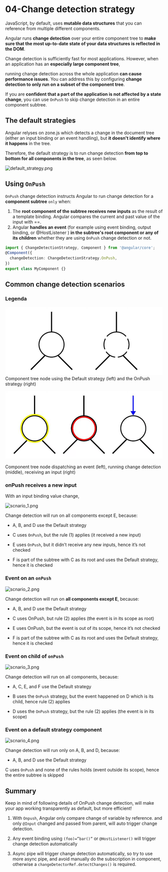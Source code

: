 # 04-Change detection strategy

JavaScript, by default, uses **mutable data structures** that you can reference from multiple different components. 

Angular runs **change detection** over your entire component tree to **make sure that the most up-to-date state of your data structures is reflected in the DOM**.

Change detection is sufficiently fast for most applications. However, when an application has an **especially large component tree**, 

running change detection across the whole application **can cause performance issues**. 
You can address this by configuring **change detection to only run on a subset of the component tree**.

If you are **confident that a part of the application is not affected by a state change**, you can use `OnPush` 
to skip change detection in an entire component subtree.

## The default strategies

Angular relyses on zone.js which detects a change in the document tree (either an input binding
or an event handling), but **it doesn't identify where it happens** in the tree.

Therefore, the default strategy is to run change detection **from top to bottom for all components in the tree**, as seen below.

![default_strategy.png](img%2Fdefault_strategy.png)

## Using `OnPush`

`OnPush` change detection instructs Angular to run change detection for a **component subtree** `only` when:

1. The **root component of the subtree receives new inputs** as the result of a template binding. Angular compares the current and past value of the input with ==.
1. Angular **handles an event** (for example using event binding, output binding, or @HostListener ) **in the subtree's root component or any of its children** whether they are using `OnPush` change detection or not.

```typescript
import { ChangeDetectionStrategy, Component } from '@angular/core';
@Component({
  changeDetection: ChangeDetectionStrategy.OnPush,
})
export class MyComponent {}
```


## Common change detection scenarios

### Legenda

![legenda_01.png](img%2Flegenda_01.png)
Component tree node using the Default strategy (left) and the OnPush strategy (right)

![legenda_02.png](img%2Flegenda_02.png)

Component tree node dispatching an event (left), running change detection (middle), receiving an input (right)

### onPush receives a new input

With an input binding value change,  

![scnario_1.png](img%2Fscnario_1.png)

Change detection will run on all components except E, because:

* A, B, and D use the Default strategy

* C uses `OnPush`, but the rule (1) applies (it received a new input)

* E uses `OnPush`, but it didn’t receive any new inputs, hence it’s not checked

* F is part of the subtree with C as its root and uses the Default strategy, hence it is checked

### Event on an `onPush`

![scnario_2.png](img%2Fscnario_2.png)

Change detection will run on **all components except E**, because:

* A, B, and D use the Default strategy

* C uses OnPush, but rule (2) applies (the event is in its scope as root)

* E uses OnPush, but the event is out of its scope, hence it’s not checked

* F is part of the subtree with C as its root and uses the Default strategy, hence it is checked

### Event on child of `onPush`

![scnario_3.png](img%2Fscnario_3.png)

Change detection will run on all components, because:

* A, C, E, and F use the Default strategy

* B uses the `OnPush` strategy, but the event happened on D which is its child, hence rule (2) applies

* D uses the `OnPush` strategy, but the rule (2) applies (the event is in its scope)


### Event on a default strategy component

![scnario_4.png](img%2Fscnario_4.png)

Change detection will run only on A, B, and D, because:

* A, B, and D use the Default strategy

C uses `OnPush` and none of the rules holds (event outside its scope), hence the entire subtree is skipped

## Summary 

Keep in mind of following details of OnPush change detection, will make your app working transparently as default, but more efficient!

1. With `Onpush`, Angular only compare change of variable by reference. and only `@Input` changed and passed from parent, will auto trigger change detection.

2. Any event binding using `(foo)=”bar()”` or `@HostListener()` will trigger change detection automatically

3. Async pipe will trigger change detection automatically, so try to use more async pipe, and avoid manually do the subscription in component, otherwise a `changeDetectorRef.detectChanges()` is required.